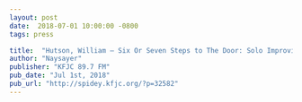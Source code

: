 ```yaml
---
layout: post
date:  2018-07-01 10:00:00 -0800
tags: press

title:  "Hutson, William – Six Or Seven Steps to The Door: Solo Improvisations"
author: "Naysayer"
publisher: "KFJC 89.7 FM"
pub_date: "Jul 1st, 2018"
pub_url: "http://spidey.kfjc.org/?p=32582"
---
```

